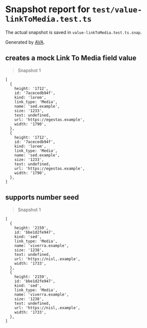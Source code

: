 # Snapshot report for `test/value-linkToMedia.test.ts`

The actual snapshot is saved in `value-linkToMedia.test.ts.snap`.

Generated by [AVA](https://avajs.dev).

## creates a mock Link To Media field value

> Snapshot 1

    [
      {
        height: '1712',
        id: '7acecedb94f',
        kind: 'lorem',
        link_type: 'Media',
        name: 'sed.example',
        size: '1233',
        text: undefined,
        url: 'https://egestas.example',
        width: '1790',
      },
      {
        height: '1712',
        id: '7acecedb94f',
        kind: 'lorem',
        link_type: 'Media',
        name: 'sed.example',
        size: '1233',
        text: undefined,
        url: 'https://egestas.example',
        width: '1790',
      },
    ]

## supports number seed

> Snapshot 1

    [
      {
        height: '2159',
        id: 'bbe1d2fe947',
        kind: 'sed',
        link_type: 'Media',
        name: 'viverra.example',
        size: '1238',
        text: undefined,
        url: 'https://nisl,.example',
        width: '1733',
      },
      {
        height: '2159',
        id: 'bbe1d2fe947',
        kind: 'sed',
        link_type: 'Media',
        name: 'viverra.example',
        size: '1238',
        text: undefined,
        url: 'https://nisl,.example',
        width: '1733',
      },
    ]
